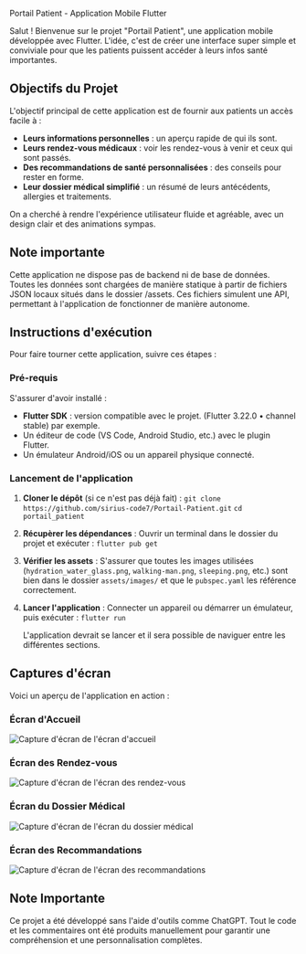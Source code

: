 Portail Patient - Application Mobile Flutter

Salut ! Bienvenue sur le projet "Portail Patient", une application mobile développée avec Flutter. L'idée, c'est de créer une interface super simple et conviviale pour que les patients puissent accéder à leurs infos santé importantes.

## Objectifs du Projet

L'objectif principal de cette application est de fournir aux patients un accès facile à :

* **Leurs informations personnelles** : un aperçu rapide de qui ils sont.
* **Leurs rendez-vous médicaux** : voir les rendez-vous à venir et ceux qui sont passés.
* **Des recommandations de santé personnalisées** : des conseils pour rester en forme.
* **Leur dossier médical simplifié** : un résumé de leurs antécédents, allergies et traitements.

On a cherché à rendre l'expérience utilisateur fluide et agréable, avec un design clair et des animations sympas.

## Note importante

Cette application ne dispose pas de backend ni de base de données. Toutes les données sont chargées de manière statique à partir de fichiers JSON locaux situés dans le dossier /assets. Ces fichiers simulent une API, permettant à l'application de fonctionner de manière autonome.

## Instructions d'exécution

Pour faire tourner cette application, suivre ces étapes :

### Pré-requis

S'assurer d'avoir installé :

* **Flutter SDK** : version compatible avec le projet. (Flutter 3.22.0 • channel stable) par exemple.
* Un éditeur de code (VS Code, Android Studio, etc.) avec le plugin Flutter.
* Un émulateur Android/iOS ou un appareil physique connecté.

### Lancement de l'application

1.  **Cloner le dépôt** (si ce n'est pas déjà fait) :
    `git clone https://github.com/sirius-code7/Portail-Patient.git`
    `cd portail_patient`

2.  **Récupèrer les dépendances** :
    Ouvrir un terminal dans le dossier du projet et exécuter :
    `flutter pub get`

3.  **Vérifier les assets** :
    S'assurer que toutes les images utilisées (`hydration_water_glass.png`, `walking-man.png`, `sleeping.png`, etc.) sont bien dans le dossier `assets/images/` et que le `pubspec.yaml` les référence correctement.

4.  **Lancer l'application** :
    Connecter un appareil ou démarrer un émulateur, puis exécuter :
    `flutter run`

    L'application devrait se lancer et il sera possible de naviguer entre les différentes sections.

## Captures d'écran

Voici un aperçu de l'application en action :

### Écran d'Accueil
![Capture d'écran de l'écran d'accueil](assets/captures/Accueil.png)

### Écran des Rendez-vous
![Capture d'écran de l'écran des rendez-vous](assets/captures/Rendez-vous.png)

### Écran du Dossier Médical
![Capture d'écran de l'écran du dossier médical](assets/captures/Dossier.png)

### Écran des Recommandations
![Capture d'écran de l'écran des recommandations](assets/captures/Recommandations.png)

## Note Importante

Ce projet a été développé sans l'aide d'outils comme ChatGPT. Tout le code et les commentaires ont été produits manuellement pour garantir une compréhension et une personnalisation complètes.

